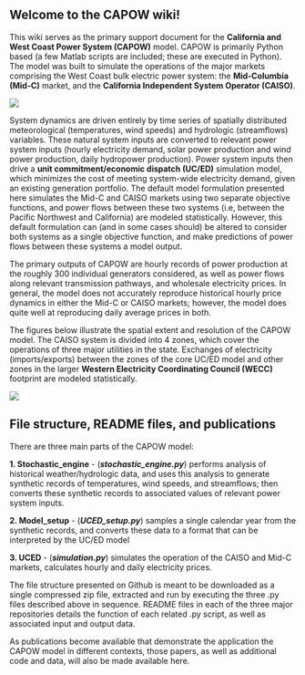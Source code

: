 
## Welcome to the CAPOW wiki!
This wiki serves as the primary support document for the **California and West Coast Power System (CAPOW)** model. CAPOW is primarily Python based (a few Matlab scripts are included; these are executed in Python). The model was built to simulate the operations of the major markets comprising the West Coast bulk electric power system: the **Mid-Columbia (Mid-C)** market, and the **California Independent System Operator (CAISO)**. 

![](https://github.com/romulus97/CAPOW/blob/master/Wiki_images/figure1.png)

System dynamics are driven entirely by time series of spatially distributed meteorological (temperatures, wind speeds) and hydrologic (streamflows) variables. These natural system inputs are converted to relevant power system inputs (hourly electricity demand, solar power production and wind power production, daily hydropower production). Power system inputs then drive a **unit commitment/economic dispatch (UC/ED)** simulation model, which minimizes the cost of meeting system-wide electricity demand, given an existing generation portfolio. The default model formulation presented here simulates the Mid-C and CAISO markets using two separate objective functions, and power flows between these two systems (i.e, between the Pacific Northwest and California) are modeled statistically. However, this default formulation can (and in some cases should) be altered to consider both systems as a single objective function, and make predictions of power flows between these systems a model output.

The primary outputs of CAPOW are hourly records of power production at the roughly 300 individual generators considered, as well as power flows along relevant transmission pathways, and wholesale electricity prices. In general, the model does not accurately reproduce historical hourly price dynamics in either the Mid-C or CAISO markets; however, the model does quite well at reproducing daily average prices in both.

The figures below illustrate the spatial extent and resolution of the CAPOW model. The CAISO system is divided into 4 zones, which cover the operations of three major utilities in the state. Exchanges of electricity (imports/exports) between the zones of the core UC/ED model and other zones in the larger **Western Electricity Coordinating Council (WECC)** footprint are modeled statistically. 

![](https://github.com/romulus97/CAPOW/blob/master/Wiki_images/wiki_2.png)

## File structure, README files, and publications
There are three main parts of the CAPOW model:

**1. Stochastic_engine** - (_**stochastic_engine.py**_) performs analysis of historical weather/hydrologic data, and uses this analysis to generate synthetic records of temperatures, wind speeds, and streamflows; then converts these synthetic records to associated values of relevant power system inputs.

**2. Model_setup** - (_**UCED_setup.py**_) samples a single calendar year from the synthetic records, and converts these data to a format that can be interpreted by the UC/ED model

**3. UCED** - (_**simulation.py**_) simulates the operation of the CAISO and Mid-C markets, calculates hourly and daily electricity prices. 

The file structure presented on Github is meant to be downloaded as a single compressed zip file, extracted and run by executing the three .py files described above in sequence. README files in each of the three major repositories details the function of each related .py script, as well as associated input and output data. 

As publications become available that demonstrate the application the CAPOW model in different contexts, those papers, as well as additional code and data, will also be made available here. 
